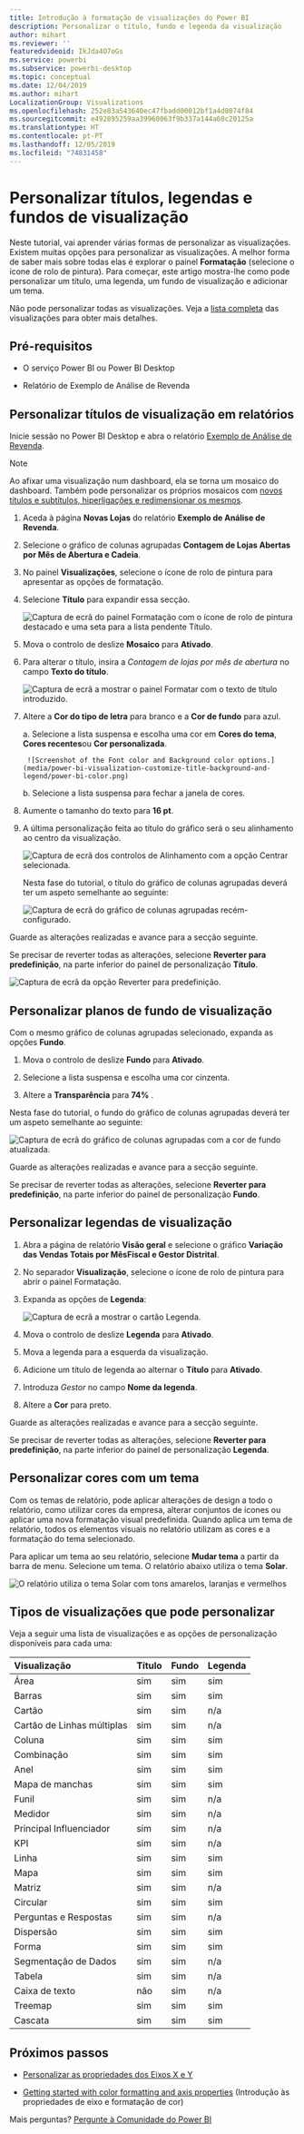 ```yaml
---
title: Introdução à formatação de visualizações do Power BI
description: Personalizar o título, fundo e legenda da visualização
author: mihart
ms.reviewer: ''
featuredvideoid: IkJda4O7oGs
ms.service: powerbi
ms.subservice: powerbi-desktop
ms.topic: conceptual
ms.date: 12/04/2019
ms.author: mihart
LocalizationGroup: Visualizations
ms.openlocfilehash: 252e83a543640ec47fbadd00012bf1a4d8074f84
ms.sourcegitcommit: e492895259aa39960063f9b337a144a60c20125a
ms.translationtype: HT
ms.contentlocale: pt-PT
ms.lasthandoff: 12/05/2019
ms.locfileid: "74831458"
---
```

# <a name="customize-visualization-titles-legends-and-backgrounds"></a>Personalizar títulos, legendas e fundos de visualização

Neste tutorial, vai aprender várias formas de personalizar as visualizações. Existem muitas opções para personalizar as visualizações. A melhor forma de saber mais sobre todas elas é explorar o painel **Formatação** (selecione o ícone de rolo de pintura). Para começar, este artigo mostra-lhe como pode personalizar um título, uma legenda, um fundo de visualização e adicionar um tema.

Não pode personalizar todas as visualizações. Veja a [lista completa](#visualization-types-that-you-can-customize) das visualizações para obter mais detalhes.


## <a name="prerequisites"></a>Pré-requisitos

- O serviço Power BI ou Power BI Desktop

- Relatório de Exemplo de Análise de Revenda

## <a name="customize-visualization-titles-in-reports"></a>Personalizar títulos de visualização em relatórios

Inicie sessão no Power BI Desktop e abra o relatório [Exemplo de Análise de Revenda](../sample-datasets.md).

> [!NOTE]
> Ao afixar uma visualização num dashboard, ela se torna um mosaico do dashboard. Também pode personalizar os próprios mosaicos com [novos títulos e subtítulos, hiperligações e redimensionar os mesmos](../service-dashboard-edit-tile.md).

1. Aceda à página **Novas Lojas** do relatório **Exemplo de Análise de Revenda**.

1. Selecione o gráfico de colunas agrupadas **Contagem de Lojas Abertas por Mês de Abertura e Cadeia**.

1. No painel **Visualizações**, selecione o ícone de rolo de pintura para apresentar as opções de formatação.

1. Selecione **Título** para expandir essa secção.

   ![Captura de ecrã do painel Formatação com o ícone de rolo de pintura destacado e uma seta para a lista pendente Título.](media/power-bi-visualization-customize-title-background-and-legend/power-bi-format-menu.png)

1. Mova o controlo de deslize **Mosaico** para **Ativado**.

1. Para alterar o título, insira a *Contagem de lojas por mês de abertura* no campo **Texto do título**.

    ![Captura de ecrã a mostrar o painel Formatar com o texto de título introduzido.](media/power-bi-visualization-customize-title-background-and-legend/power-bi-title.png)

1. Altere a **Cor do tipo de letra** para branco e a **Cor de fundo** para azul.    

    a. Selecione a lista suspensa e escolha uma cor em **Cores do tema**, **Cores recentes**ou **Cor personalizada**.

        ![Screenshot of the Font color and Background color options.](media/power-bi-visualization-customize-title-background-and-legend/power-bi-color.png)

    b. Selecione a lista suspensa para fechar a janela de cores.


1. Aumente o tamanho do texto para **16 pt**.

1. A última personalização feita ao título do gráfico será o seu alinhamento ao centro da visualização.

    ![Captura de ecrã dos controlos de Alinhamento com a opção Centrar selecionada.](media/power-bi-visualization-customize-title-background-and-legend/power-bi-align.png)

    Nesta fase do tutorial, o título do gráfico de colunas agrupadas deverá ter um aspeto semelhante ao seguinte:

    ![Captura de ecrã do gráfico de colunas agrupadas recém-configurado.](media/power-bi-visualization-customize-title-background-and-legend/power-bi-table.png)

Guarde as alterações realizadas e avance para a secção seguinte.

Se precisar de reverter todas as alterações, selecione **Reverter para predefinição**, na parte inferior do painel de personalização **Título**.

![Captura de ecrã da opção Reverter para predefinição.](media/power-bi-visualization-customize-title-background-and-legend/power-bi-revert.png)

## <a name="customize-visualization-backgrounds"></a>Personalizar planos de fundo de visualização

Com o mesmo gráfico de colunas agrupadas selecionado, expanda as opções **Fundo**.

1. Mova o controlo de deslize **Fundo** para **Ativado**.

1. Selecione a lista suspensa e escolha uma cor cinzenta.

1. Altere a **Transparência** para **74%** .

Nesta fase do tutorial, o fundo do gráfico de colunas agrupadas deverá ter um aspeto semelhante ao seguinte:

![Captura de ecrã do gráfico de colunas agrupadas com a cor de fundo atualizada.](media/power-bi-visualization-customize-title-background-and-legend/power-bi-background.png)

Guarde as alterações realizadas e avance para a secção seguinte.

Se precisar de reverter todas as alterações, selecione **Reverter para predefinição**, na parte inferior do painel de personalização **Fundo**.

## <a name="customize-visualization-legends"></a>Personalizar legendas de visualização

1. Abra a página de relatório **Visão geral** e selecione o gráfico **Variação das Vendas Totais por MêsFiscal e Gestor Distrital**.

1. No separador **Visualização**, selecione o ícone de rolo de pintura para abrir o painel Formatação.

1. Expanda as opções de **Legenda**:

    ![Captura de ecrã a mostrar o cartão Legenda.](media/power-bi-visualization-customize-title-background-and-legend/power-bi-legends.png)

1. Mova o controlo de deslize **Legenda** para **Ativado**.

1. Mova a legenda para a esquerda da visualização.

1. Adicione um título de legenda ao alternar o **Título** para **Ativado**.

1. Introduza *Gestor* no campo **Nome da legenda**.

1. Altere a **Cor** para preto.

Guarde as alterações realizadas e avance para a secção seguinte.

Se precisar de reverter todas as alterações, selecione **Reverter para predefinição**, na parte inferior do painel de personalização **Legenda**.

## <a name="customize-colors-using-a-theme"></a>Personalizar cores com um tema

Com os temas de relatório, pode aplicar alterações de design a todo o relatório, como utilizar cores da empresa, alterar conjuntos de ícones ou aplicar uma nova formatação visual predefinida. Quando aplica um tema de relatório, todos os elementos visuais no relatório utilizam as cores e a formatação do tema selecionado.

Para aplicar um tema ao seu relatório, selecione **Mudar tema** a partir da barra de menu. Selecione um tema.  O relatório abaixo utiliza o tema **Solar**.

 
![O relatório utiliza o tema Solar com tons amarelos, laranjas e vermelhos](media/power-bi-visualization-customize-title-background-and-legend/power-bi-theme.png)

## <a name="visualization-types-that-you-can-customize"></a>Tipos de visualizações que pode personalizar

Veja a seguir uma lista de visualizações e as opções de personalização disponíveis para cada uma:

| Visualização | Título | Fundo | Legenda |
|:--- |:--- |:--- |:--- |
| Área | sim | sim |sim |
| Barras | sim | sim |sim |
| Cartão | sim | sim |n/a |
| Cartão de Linhas múltiplas | sim | sim | n/a |
| Coluna | sim | sim | sim |
| Combinação | sim | sim | sim |
| Anel | sim | sim | sim |
| Mapa de manchas | sim | sim | sim |
| Funil | sim | sim | n/a |
| Medidor | sim | sim | n/a |
| Principal Influenciador | sim | sim | n/a |
| KPI | sim | sim | n/a |
| Linha | sim | sim | sim |
| Mapa | sim | sim | sim |
| Matriz | sim | sim | n/a |
| Circular | sim | sim | sim |
| Perguntas e Respostas | sim | sim | n/a |
| Dispersão | sim | sim | sim |
| Forma | sim | sim | sim |
| Segmentação de Dados | sim | sim | n/a |
| Tabela | sim | sim | n/a |
| Caixa de texto | não | sim | n/a |
| Treemap | sim | sim | sim |
| Cascata | sim | sim | sim |

## <a name="next-steps"></a>Próximos passos

- [Personalizar as propriedades dos Eixos X e Y](power-bi-visualization-customize-x-axis-and-y-axis.md)

- [Getting started with color formatting and axis properties](service-getting-started-with-color-formatting-and-axis-properties.md) (Introdução às propriedades de eixo e formatação de cor)

Mais perguntas? [Pergunte à Comunidade do Power BI](https://community.powerbi.com/)
